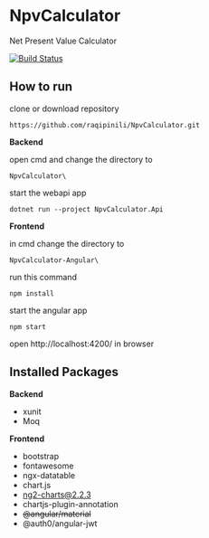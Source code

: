 # NpvCalculator
Net Present Value Calculator


[![Build Status](https://dev.azure.com/raqipinili/NpvCalculator/_apis/build/status/raqipinili.NpvCalculator?branchName=master)](https://dev.azure.com/raqipinili/NpvCalculator/_build/latest?definitionId=4&branchName=master)


## How to run

clone or download repository
```
https://github.com/raqipinili/NpvCalculator.git
```

**Backend**

open cmd and change the directory to
```
NpvCalculator\
```

start the webapi app
```
dotnet run --project NpvCalculator.Api
```

**Frontend**

in cmd change the directory to
```
NpvCalculator-Angular\
```

run this command
```
npm install
```

start the angular app
```
npm start
```

open http://localhost:4200/ in browser

## Installed Packages

**Backend**

* xunit
* Moq

**Frontend**

* bootstrap
* fontawesome
* ngx-datatable
* chart.js
* ng2-charts@2.2.3
* chartjs-plugin-annotation
* ~~@angular/material~~
* @auth0/angular-jwt
